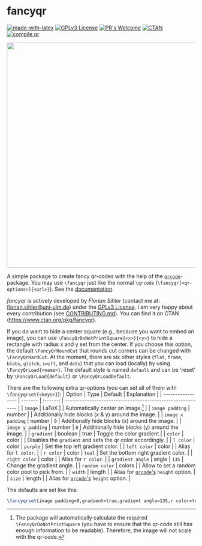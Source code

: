 # fancyqr

[![made-with-latex](https://img.shields.io/badge/Made%20with-LaTeX-1f425f.svg)](https://www.latex-project.org/) [![GPLv3 License](https://img.shields.io/badge/License-GPL%20v3-yellow.svg)](https://opensource.org/licenses/GPL-3.0) [![PR's Welcome](https://img.shields.io/badge/PRs-welcome-brightgreen.svg?style=flat)](http://makeapullrequest.com) [![CTAN](https://badgen.net/badge/On/CTAN/cyan)](https://www.ctan.org/pkg/fancyqr) [![compile qr](https://github.com/EagleoutIce/fancyqr/actions/workflows/compile.yaml/badge.svg)](https://github.com/EagleoutIce/fancyqr/actions/workflows/compile.yaml)

[<img src="https://github.com/EagleoutIce/fancyqr/blob/gh-pages/preview-1.png?raw=true" width="600"/>](qr-example.tex)

A simple package to create fancy qr-codes with the help of the [`qrcode`][qrcode]-package.
You may use `\fancyqr` just like the normal `\qrcode` (`\fancyqr[<qr-options>]{<url>}`). See the [documentation](https://media.githubusercontent.com/media/EagleoutIce/fancyqr/gh-pages/build/fancyqr-doc.pdf).

*fancyqr* is actively developed by *Florian Sihler* (contact me at: <florian.sihler@uni-ulm.de>) under the [GPLv3 License](LICENSE). I am very happy about every contribution (see [CONTRIBUTING.md](CONTRIBUTING.md)). You can find it on CTAN (<https://www.ctan.org/pkg/fancyqr>).

If you do want to hide a center square (e.g., because you want to embed an image), you can use `\FancyQrDoNotPrintSquare{<x>}{<y>}` to hide a rectangle with radius x and y set from the center. If you choose this option, the default `\FancyQrRoundCut` that rounds cut corners can be changed with `\FancyQrHardCut`.
At the moment, there are six other styles (`flat`, `frame`, `blobs`, `glitch`, `swift`, and `dots`) that you can load (locally) by using `\FancyQrLoad{<name>}`. The default style is named `default` and can be 'reset' by `\FancyQrLoad{default}` or `\FancyQrLoadDefault`.

There are the following extra qr-options (you can set all of them with `\fancyqrset{<keys>}`):
| Option            | Type    | Default  | Explanation                                                |
| ----------------- | ------- | :------: | ---------------------------------------------------------- |
| `image`           | LaTeX   |          | Automatically center an image.[^1]                         |
| `image padding`   | number  |          | Additionally hide blocks (x & y) around the image.         |
| `image x padding` | number  |   `0`    | Additionally hide blocks (x) around the image.             |
| `image y padding` | number  |   `0`    | Additionally hide blocks (y) around the image.             |
| `gradient`        | boolean |   true   | Toggle the color gradient                                  |
| `color`           | color   |          | Disables the `gradient` and sets the qr color accordingly. |
| `l color`         | color   | `purple` | Set the top left gradient color.                           |
| `left color`      | color   |          | Alias for `l color`.                                       |
| `r color`         | color   |  `teal`  | Set the bottom right gradient color.                       |
| `right color`     | color   |          | Alias for `r color`.                                       |
| `gradient angle`  | angle   |  `135`   | Change the gradient angle.                                 |
| `random color`    | colors  |          | Allow to set a random color pool to pick from.             |
| `width`           | length  |          | Alias for [`qrcode`'s][qrcode] `height` option.            |
| `size`            | length  |          | Alias for [`qrcode`'s][qrcode] `height` option.            |

The defaults are set like this:

```LateX
\fancyqrset{image padding=0,gradient=true,gradient angle=135,r color=teal,l color=purple}
```

[^1]: The package will automatically calculate the required `\FancyQrDoNotPrintSquare` (you have to ensure that the qr-code still has enough information to be readable). Therefore, the image will not scale with the qr-code.

[qrcode]: https://www.ctan.org/pkg/qrcode
